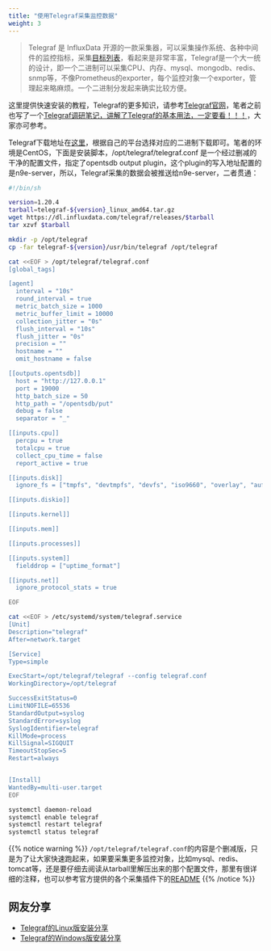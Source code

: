 ```yaml
---
title: "使用Telegraf采集监控数据"
weight: 3
---
```


>Telegraf 是 InfluxData 开源的一款采集器，可以采集操作系统、各种中间件的监控指标，采集[目标列表](https://github.com/influxdata/telegraf/tree/master/plugins/inputs)，看起来是非常丰富，Telegraf是一个大一统的设计，即一个二进制可以采集CPU、内存、mysql、mongodb、redis、snmp等，不像Prometheus的exporter，每个监控对象一个exporter，管理起来略麻烦。一个二进制分发起来确实比较方便。

这里提供快速安装的教程，Telegraf的更多知识，请参考[Telegraf官网](https://github.com/influxdata/telegraf)，笔者之前也写了一个[Telegraf调研笔记，讲解了Telegraf的基本用法，一定要看！！！](https://mp.weixin.qq.com/mp/appmsgalbum?__biz=MzU3ODAxNTIzMQ==&action=getalbum&album_id=2124352687600205826&scene=173&from_msgid=2247484223&from_itemidx=1&count=3&nolastread=1)，大家亦可参考。

Telegraf下载地址在[这里](https://github.com/influxdata/telegraf/releases)，根据自己的平台选择对应的二进制下载即可。笔者的环境是CentOS，下面是安装脚本，/opt/telegraf/telegraf.conf 是一个经过删减的干净的配置文件，指定了opentsdb output plugin，这个plugin的写入地址配置的是n9e-server，所以，Telegraf采集的数据会被推送给n9e-server，二者贯通：

```bash
#!/bin/sh

version=1.20.4
tarball=telegraf-${version}_linux_amd64.tar.gz
wget https://dl.influxdata.com/telegraf/releases/$tarball
tar xzvf $tarball

mkdir -p /opt/telegraf
cp -far telegraf-${version}/usr/bin/telegraf /opt/telegraf

cat <<EOF > /opt/telegraf/telegraf.conf
[global_tags]

[agent]
  interval = "10s"
  round_interval = true
  metric_batch_size = 1000
  metric_buffer_limit = 10000
  collection_jitter = "0s"
  flush_interval = "10s"
  flush_jitter = "0s"
  precision = ""
  hostname = ""
  omit_hostname = false

[[outputs.opentsdb]]
  host = "http://127.0.0.1"
  port = 19000
  http_batch_size = 50
  http_path = "/opentsdb/put"
  debug = false
  separator = "_"

[[inputs.cpu]]
  percpu = true
  totalcpu = true
  collect_cpu_time = false
  report_active = true

[[inputs.disk]]
  ignore_fs = ["tmpfs", "devtmpfs", "devfs", "iso9660", "overlay", "aufs", "squashfs"]

[[inputs.diskio]]

[[inputs.kernel]]

[[inputs.mem]]

[[inputs.processes]]

[[inputs.system]]
  fielddrop = ["uptime_format"]

[[inputs.net]]
  ignore_protocol_stats = true

EOF

cat <<EOF > /etc/systemd/system/telegraf.service
[Unit]
Description="telegraf"
After=network.target

[Service]
Type=simple

ExecStart=/opt/telegraf/telegraf --config telegraf.conf
WorkingDirectory=/opt/telegraf

SuccessExitStatus=0
LimitNOFILE=65536
StandardOutput=syslog
StandardError=syslog
SyslogIdentifier=telegraf
KillMode=process
KillSignal=SIGQUIT
TimeoutStopSec=5
Restart=always


[Install]
WantedBy=multi-user.target
EOF

systemctl daemon-reload
systemctl enable telegraf
systemctl restart telegraf
systemctl status telegraf
```

{{% notice warning %}}
`/opt/telegraf/telegraf.conf`的内容是个删减版，只是为了让大家快速跑起来，如果要采集更多监控对象，比如mysql、redis、tomcat等，还是要仔细去阅读从tarball里解压出来的那个配置文件，那里有很详细的注释，也可以参考官方提供的各个采集插件下的[README](https://github.com/influxdata/telegraf/tree/master/plugins/inputs)
{{% /notice %}}


## 网友分享

- [Telegraf的Linux版安装分享](https://t.zsxq.com/ba2Faqb)
- [Telegraf的Windows版安装分享](https://t.zsxq.com/AAqFQJY)



